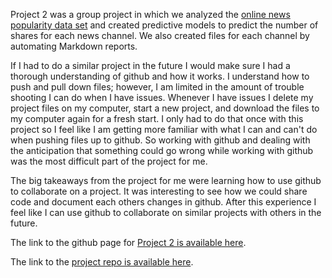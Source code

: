 Project 2 was a group project in which we analyzed the [online news popularity data set](https://archive.ics.uci.edu/ml/datasets/Online+News+Popularity) and created predictive models to predict the number of shares for each news channel.  We also created files for each channel by automating Markdown reports.

If I had to do a similar project in the future I would make sure I had a thorough understanding of github and how it works.  I understand how to push and pull down files; however, I am limited in the amount of trouble shooting I can do when I have issues.  Whenever I have issues I delete my project files on my computer, start a new project, and download the files to my computer again for a fresh start.  I only had to do that once with this project so I feel like I am getting more familiar with what I can and can't do when pushing files up to github.  So working with github and dealing with the anticipation that something could go wrong while working with github was the most difficult part of the project for me.  

The big takeaways from the project for me were learning how to use github to collaborate on a project.  It was interesting to see how we could share code and document each others changes in github. After this experience I feel like I can use github to collaborate on similar projects with others in the future.

The link to the github page for [Project 2 is available here](https://chennadebrown.github.io/Project-2/).

The link to the [project repo is available here](https://github.com/ChennadeBrown/Project-2).

